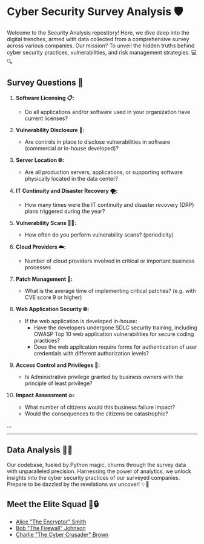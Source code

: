 # Cyber Security Survey Analysis 🛡️

Welcome to the Security Analysis repository! Here, we dive deep into the digital trenches, armed with data collected from a comprehensive survey across various companies. Our mission? To unveil the hidden truths behind cyber security practices, vulnerabilities, and risk management strategies. 💻🔍

## Survey Questions 📝

1. **Software Licensing 📋:**
   - Do all applications and/or software used in your organization have current licenses? 

2. **Vulnerability Disclosure 🚨:**
   - Are controls in place to disclose vulnerabilities in software (commercial or in-house developed)? 

3. **Server Location 🌐:**
   - Are all production servers, applications, or supporting software physically located in the data center? 

4. **IT Continuity and Disaster Recovery 🌪️:**
   - How many times were the IT continuity and disaster recovery (DRP) plans triggered during the year? 

5. **Vulnerability Scans 🕵️‍♂️:**
   - How often do you perform vulnerability scans? (periodicity) 

6. **Cloud Providers ☁️:**
   - Number of cloud providers involved in critical or important business processes 

7. **Patch Management 🔧:**
   - What is the average time of implementing critical patches? (e.g. with CVE score 9 or higher) 

8. **Web Application Security 🌐:**
   - If the web application is developed in-house:
     - Have the developers undergone SDLC security training, including OWASP Top 10 web application vulnerabilities for secure coding practices?
     - Does the web application require forms for authentication of user credentials with different authorization levels?

9. **Access Control and Privileges 🔐:**
   - Is Administrative privilege granted by business owners with the principle of least privilege?

10. **Impact Assessment 💥:**
    - What number of citizens would this business failure impact?
    - Would the consequences to the citizens be catastrophic?

...

---

## Data Analysis 🔬💡

Our codebase, fueled by Python magic, churns through the survey data with unparalleled precision. Harnessing the power of analytics, we unlock insights into the cyber security practices of our surveyed companies. Prepare to be dazzled by the revelations we uncover! ✨🚀


## Meet the Elite Squad 👥🔒

- [Alice "The Encryptor" Smith](https://github.com/alicesmith)
- [Bob "The Firewall" Johnson](https://github.com/bobjohnson)
- [Charlie "The Cyber Crusader" Brown](https://github.com/charliebrown)

